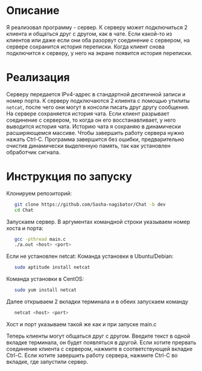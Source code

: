 # __Описание__
Я реализовал программу - сервер. К серверу может подключиться 2 клиента и общаться друг с другом, как в чате. Если какой-то из клиентов или даже если они
оба разорвут соединение с сервером, на сервере сохранится история переписки. Когда клиент снова подключится к серверу, у него на экране появится история
переписки.

# __Реализация__
Серверу передается IPv4-адрес в стандартной десятичной записи и номер порта. К серверу подключаются 2 клиента с помощью утилиты ```netcat```,
после чего они могут в консоли писать друг другу сообщения. На сервере сохраняется история чата. Если клиент разрывает соединение с сервером,
то когда он его восстанавливает, у него выводится история чата. Историю чата я сохраняю в динамически расширяющемся массиве. Чтобы завершить работу
сервера нужно нажать Ctrl-C. Программа завершится без ошибки, предварительно очистив динамически выделенную память, так как установлен обработчик сигнала.

# __Инструкция по запуску__

Клонируем репозиторий:
```bash
   git clone https://github.com/Sasha-nagibator/Chat -b dev
   cd Chat
```

Запускаем сервер. В аргументах командной строки указываем номер хоста и порта: 
```bash
   gcc -pthread main.c
   ./a.out <host> <port>
```

Если не установлен netcat:
Команда установки в Ubuntu/Debian:
```bash
   sudo aptitude install netcat
```

Команда установки в CentOS:
```bash
   sudo yum install netcat
```

Далее открываем 2 вкладки терминала и в обеих запускаем команду
```bash
   netcat <host> <port>
```
Хост и порт указываем такой же как и при запуске main.c

Теперь клиенты могут общаться друг с другом. Введите текст в одной вкладке терминала, он будет появляться в другой. Если хотите прервать соединение
клиента с сервером, нажмите в соответствующей вкладке Ctrl-C. Если хотите завершить работу сервера, нажмите Ctrl-C во вкладке, где запустили сервер.
